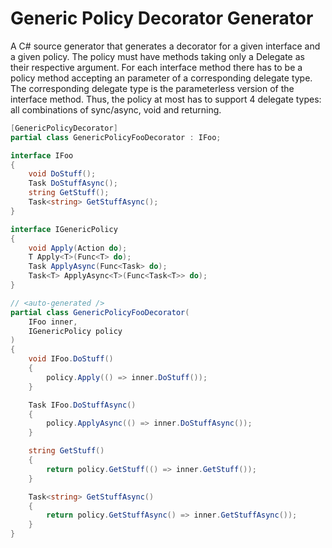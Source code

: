 # Generic Policy Decorator Generator

A C# source generator that generates a decorator for a given interface and a given policy.
The policy must have methods taking only a Delegate as their respective argument.
For each interface method there has to be a policy method accepting an parameter of a corresponding delegate type.
The corresponding delegate type is the parameterless version of the interface method.
Thus, the policy at most has to support 4 delegate types: all combinations of sync/async, void and returning.

```csharp
[GenericPolicyDecorator]
partial class GenericPolicyFooDecorator : IFoo;

interface IFoo
{
    void DoStuff();
    Task DoStuffAsync();
    string GetStuff();
    Task<string> GetStuffAsync();
}

interface IGenericPolicy
{
    void Apply(Action do);
    T Apply<T>(Func<T> do);
    Task ApplyAsync(Func<Task> do);
    Task<T> ApplyAsync<T>(Func<Task<T>> do);
}

// <auto-generated />
partial class GenericPolicyFooDecorator(
    IFoo inner,
    IGenericPolicy policy
)
{
    void IFoo.DoStuff()
    {
        policy.Apply(() => inner.DoStuff());
    }

    Task IFoo.DoStuffAsync()
    {
        policy.ApplyAsync(() => inner.DoStuffAsync());
    }

    string GetStuff()
    {
        return policy.GetStuff(() => inner.GetStuff());
    }

    Task<string> GetStuffAsync()
    {
        return policy.GetStuffAsync() => inner.GetStuffAsync());
    }
}

```
